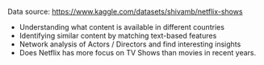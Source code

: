 

Data source:
<https://www.kaggle.com/datasets/shivamb/netflix-shows>

- Understanding what content is available in different countries
- Identifying similar content by matching text-based features
- Network analysis of Actors / Directors and find interesting insights
- Does Netflix has more focus on TV Shows than movies in recent years.